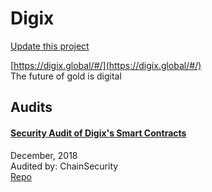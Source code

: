 
# Digix

[Update this project](https://github.com/ConsenSys/blockchainSecurityDB/edit/master/projects/digix.json)
  
[https://digix.global/#/](https://digix.global/#/)<br>
The future of gold is digital


## Audits



#### [Security Audit of Digix's Smart Contracts](https://github.com/ChainSecurity/audits/blob/master/ChainSecurity_Digix.pdf)

December, 2018<br>
Audited by: ChainSecurity<br>
[Repo](https://github.com/DigixGlobal/dao-contracts)
      

  



